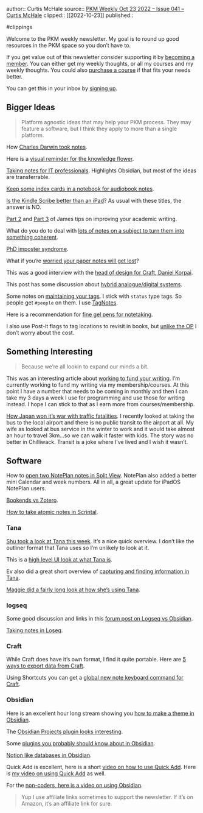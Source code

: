 author:: Curtis McHale
source:: [PKM Weekly Oct 23 2022 – Issue 041 – Curtis McHale](https://curtismchale.ca/2022/10/23/pkm-weekly-oct-23-2022-issue-041/?utm_source=mailpoet&utm_medium=email&utm_campaign=newsletter-post-title_35)
clipped:: [[2022-10-23]]
published:: 

#clippings

Welcome to the PKM weekly newsletter. My goal is to round up good resources in the PKM space so you don’t have to.

If you get value out of this newsletter consider supporting it by [becoming a member](https://curtismchale.ca/membership). You can either get my weekly thoughts, or all my courses and my weekly thoughts. You could also [purchase a course](https://curtismchale.ca/education) if that fits your needs better.

You can get this in your inbox by [signing up](https://curtismchale.ca/pkm-weekly).

## Bigger Ideas

> Platform agnostic ideas that may help your PKM process. They may feature a software, but I think they apply to more than a single platform.

How [Charles Darwin took notes](http://richardcarter.com/sidelines/charles-darwins-note-making-system/?ref=Obsidian+Roundup-newsletter).

Here is a [visual reminder for the knowledge flower](https://www.youtube.com/watch?v=q1qZIMzI76A&list=WL&index=3).

[Taking notes for IT professionals](https://www.youtube.com/watch?v=cBzc5r-FNW0&list=WL&index=2). Highlights Obsidian, but most of the ideas are transferrable.

[Keep some index cards in a notebook for audiobook notes](https://jamierubin.net/2022/10/19/5-index-cards/).

[Is the Kindle Scribe better than an iPad](https://www.youtube.com/watch?v=5YGkSM_JoKE&list=WL&index=14)? As usual with these titles, the answer is NO.

[Part 2](https://www.youtube.com/watch?v=d_aKUjdUtfU&list=WL&index=15) and [Part 3](https://www.youtube.com/watch?v=TViLRZfbvac&list=WL&index=15) of James tips on improving your academic writing.

What do you do to deal with [lots of notes on a subject to turn them into something coherent](https://www.reddit.com/r/Zettelkasten/comments/y9oqxh/does_anyone_have_any_advice_for_how_to_approach/).

[PhD imposter syndrome](https://www.youtube.com/watch?v=C30W2duR2x4).

What if you’re [worried your paper notes will get lost](https://www.reddit.com/r/antinet/comments/y77414/worried_about_paper_cards_being_lost_or_destroyed/)?

This was a good interview with the [head of design for Craft, Daniel Korpai](https://www.craft.do/blog/how_to_elevate_your_design_daniel_korpai).

This post has some discussion about [hybrid analogue/digital systems](https://www.reddit.com/r/antinet/comments/y504xt/hybrid_systems/).

Some notes on [maintaining your tags](https://medium.com/@noteapps/my-obsidian-tags-are-mine-all-mine-802e4b24682c). I stick with `status` type tags. So people get `#people` on them. I use [TagNotes](https://curtismchale.ca/2021/07/26/obsidian-tagnotes/).

Here is a recommendation for [fine gel pens for notetaking](https://www.reddit.com/r/NoteTaking/comments/y90mrw/im_looking_for_fine_gel_pens_for_notetaking/).

I also use Post-it flags to tag locations to revisit in books, but [unlike the OP](https://www.reddit.com/r/NoteTaking/comments/y6ssnp/cheaper_alternative_to_postit_flags/) I don’t worry about the cost.

## Something Interesting

> Because we’re all lookin to expand our minds a bit.

This was an interesting article about [working to fund your writing](https://blog.nateliason.com/p/money-too-good). I’m currently working to fund my writing via my membership/courses. At this point I have a number that needs to be coming in monthly and then I can take my 3 days a week I use for programming and use those for writing instead. I hope I can stick to that as I earn more from courses/membership.

[How Japan won it’s war with traffic fatalities](https://www.bloomberg.com/news/articles/2022-09-06/what-drove-japan-s-remarkable-traffic-safety-turnaround?cmpid=BBD090722_CITYLAB). I recently looked at taking the bus to the local airport and there is no public transit to the airport at all. My wife as looked at bus service in the winter to work and it would take almost an hour to travel 3km…so we can walk it faster with kids. The story was no better in Chilliwack. Transit is a joke where I’ve lived and I wish it wasn’t.

## Software

How to [open two NotePlan notes in Split View](https://www.youtube.com/watch?v=9BJJ9xHU5-I). NotePlan also added a better mini Calendar and week numbers. All in all, a great update for iPadOS NotePlan users.

[Bookends vs Zotero](https://talk.macpowerusers.com/t/au-revoir-bookends-bonjour-zotero/21739/6).

[How to take atomic notes in Scrintal](https://www.youtube.com/watch?v=XIg-cSZfMq8&list=WL&index=3).

### Tana

[Shu took a look at Tana this week](https://www.youtube.com/watch?v=aXZ48CrA-So&list=WL&index=8). It’s a nice quick overview. I don’t like the outliner format that Tana uses so I’m unlikely to look at it.

This is a [high level UI look at what Tana is](https://www.youtube.com/watch?v=WqASI-p-dJM&list=WL&index=9).

Ev also did a great short overview of [capturing and finding information in Tana](https://www.youtube.com/watch?v=aEoUuOCaNvQ&list=WL&index=11).

[Maggie did a fairly long look at how she’s using Tana](https://www.youtube.com/watch?v=rdQ4dEa5fmU&list=WL&index=12).

### logseq

Some good discussion and links in this [forum post on Logseq vs Obsidian](https://talk.macpowerusers.com/t/logseq-vs-obsidian/30674/5).

[Taking notes in Loseq](https://youtu.be/lPpaMeoP2D0).

### Craft

While Craft does have it’s own format, I find it quite portable. Here are [5 ways to export data from Craft](https://www.youtube.com/watch?v=P5BbBj44ZxQ&list=WL&index=2).

Using Shortcuts you can get a [global new note keyboard command for Craft](https://www.reddit.com/r/CraftDocs/comments/y5ixw9/global_shortcut_for_new_note/).

### Obsidian

Here is an excellent hour long stream showing you [how to make a theme in Obsidian](https://www.youtube.com/watch?v=8fbw2VRQAhk).

The [Obsidian Projects plugin looks interesting](https://github.com/marcusolsson/obsidian-projects?ref=Obsidian+Roundup-newsletter).

Some [plugins you probably should know about in Obsidian](https://pkmjournal.com/the-must-have-obsidian-plugins-5a99821b18b2).

[Notion like databases in Obsidian](https://www.youtube.com/watch?v=ibarYqG4W5I&list=WL&index=1).

Quick Add is excellent, here is a short [video on how to use Quick Add](https://www.youtube.com/watch?v=s8wSP80Ha3A&list=WL&index=5). Here is [my video on using Quick Add](https://youtu.be/c-UGeOEStZE) as well.

For the [non-coders, here is a video on using Obsidian](https://www.youtube.com/watch?v=5qRVquqRH0k).

> Yup I use affiliate links sometimes to support the newsletter. If it’s on Amazon, it’s an affiliate link for sure.